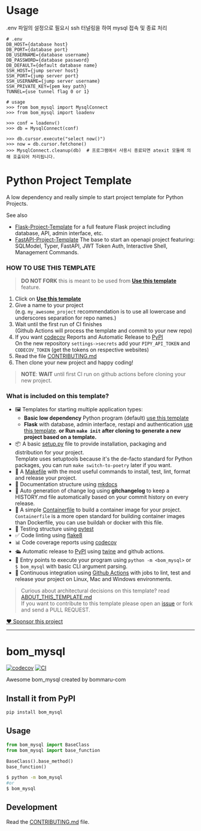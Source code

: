 # Usage

.env 파일의 설정으로 필요시 ssh 터널링을 하여 mysql 접속 및 종료 처리
```
# .env
DB_HOST={database host}
DB_PORT={database port}
DB_USERNAME={database username}
DB_PASSWORD={database password}
DB_DEFAULT={default database name}
SSH_HOST={jump server host}
SSH_PORT={jump server port}
SSH_USERNAME={jump server username}
SSH_PRIVATE_KEY={pem key path}
TUNNEL={use tunnel flag 0 or 1}

# usage
>>> from bom_mysql import MysqlConnect
>>> from bom_mysql import loadenv

>>> conf = loadenv()
>>> db = MysqlConnect(conf)

>>> db.cursor.execute("select now()")
>>> now = db.cursor.fetchone()
>>> MysqlConnect.cleanup(db)  # 프로그램에서 사용시 종료되면 atexit 모듈에 의해 호출되어 처리됩니다.
```


# Python Project Template

A low dependency and really simple to start project template for Python Projects.

See also 
- [Flask-Project-Template](https://github.com/rochacbruno/flask-project-template/) for a full feature Flask project including database, API, admin interface, etc.
- [FastAPI-Project-Template](https://github.com/rochacbruno/fastapi-project-template/) The base to start an openapi project featuring: SQLModel, Typer, FastAPI, JWT Token Auth, Interactive Shell, Management Commands.

### HOW TO USE THIS TEMPLATE

> **DO NOT FORK** this is meant to be used from **[Use this template](https://github.com/rochacbruno/python-project-template/generate)** feature.

1. Click on **[Use this template](https://github.com/rochacbruno/python-project-template/generate)**
3. Give a name to your project  
   (e.g. `my_awesome_project` recommendation is to use all lowercase and underscores separation for repo names.)
3. Wait until the first run of CI finishes  
   (Github Actions will process the template and commit to your new repo)
4. If you want [codecov](https://about.codecov.io/sign-up/) Reports and Automatic Release to [PyPI](https://pypi.org)  
  On the new repository `settings->secrets` add your `PIPY_API_TOKEN` and `CODECOV_TOKEN` (get the tokens on respective websites)
4. Read the file [CONTRIBUTING.md](CONTRIBUTING.md)
5. Then clone your new project and happy coding!

> **NOTE**: **WAIT** until first CI run on github actions before cloning your new project.

### What is included on this template?

- 🖼️ Templates for starting multiple application types:
  * **Basic low dependency** Python program (default) [use this template](https://github.com/rochacbruno/python-project-template/generate)
  * **Flask** with database, admin interface, restapi and authentication [use this template](https://github.com/rochacbruno/flask-project-template/generate).
  **or Run `make init` after cloning to generate a new project based on a template.**
- 📦 A basic [setup.py](setup.py) file to provide installation, packaging and distribution for your project.  
  Template uses setuptools because it's the de-facto standard for Python packages, you can run `make switch-to-poetry` later if you want.
- 🤖 A [Makefile](Makefile) with the most useful commands to install, test, lint, format and release your project.
- 📃 Documentation structure using [mkdocs](http://www.mkdocs.org)
- 💬 Auto generation of change log using **gitchangelog** to keep a HISTORY.md file automatically based on your commit history on every release.
- 🐋 A simple [Containerfile](Containerfile) to build a container image for your project.  
  `Containerfile` is a more open standard for building container images than Dockerfile, you can use buildah or docker with this file.
- 🧪 Testing structure using [pytest](https://docs.pytest.org/en/latest/)
- ✅ Code linting using [flake8](https://flake8.pycqa.org/en/latest/)
- 📊 Code coverage reports using [codecov](https://about.codecov.io/sign-up/)
- 🛳️ Automatic release to [PyPI](https://pypi.org) using [twine](https://twine.readthedocs.io/en/latest/) and github actions.
- 🎯 Entry points to execute your program using `python -m <bom_mysql>` or `$ bom_mysql` with basic CLI argument parsing.
- 🔄 Continuous integration using [Github Actions](.github/workflows/) with jobs to lint, test and release your project on Linux, Mac and Windows environments.

> Curious about architectural decisions on this template? read [ABOUT_THIS_TEMPLATE.md](ABOUT_THIS_TEMPLATE.md)  
> If you want to contribute to this template please open an [issue](https://github.com/rochacbruno/python-project-template/issues) or fork and send a PULL REQUEST.

[❤️ Sponsor this project](https://github.com/sponsors/rochacbruno/)

<!--  DELETE THE LINES ABOVE THIS AND WRITE YOUR PROJECT README BELOW -->

---
# bom_mysql

[![codecov](https://codecov.io/gh/bommaru-com/bom_mysql/branch/main/graph/badge.svg?token=bom_mysql_token_here)](https://codecov.io/gh/bommaru-com/bom_mysql)
[![CI](https://github.com/bommaru-com/bom_mysql/actions/workflows/main.yml/badge.svg)](https://github.com/bommaru-com/bom_mysql/actions/workflows/main.yml)

Awesome bom_mysql created by bommaru-com

## Install it from PyPI

```bash
pip install bom_mysql
```

## Usage

```py
from bom_mysql import BaseClass
from bom_mysql import base_function

BaseClass().base_method()
base_function()
```

```bash
$ python -m bom_mysql
#or
$ bom_mysql
```

## Development

Read the [CONTRIBUTING.md](CONTRIBUTING.md) file.
